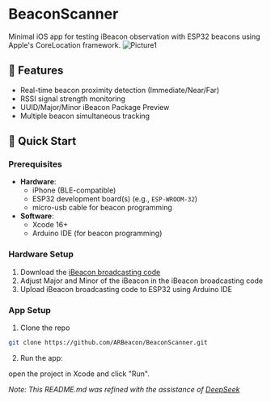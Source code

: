 # BeaconScanner
Minimal iOS app for testing iBeacon observation with ESP32 beacons using Apple's CoreLocation framework.
![Picture1](https://github.com/user-attachments/assets/90db2ff0-ee51-41cb-a615-3b04704882df)

## 📱 Features
- Real-time beacon proximity detection (Immediate/Near/Far)
- RSSI signal strength monitoring
- UUID/Major/Minor iBeacon Package Preview
- Multiple beacon simultaneous tracking

## 🚀 Quick Start

### Prerequisites
- **Hardware**:
  - iPhone (BLE-compatible)
  - ESP32 development board(s) (e.g., `ESP-WROOM-32`)
  - micro-usb cable for beacon programming
- **Software**:
  - Xcode 16+
  - Arduino IDE (for beacon programming)

### Hardware Setup
1. Download the [iBeacon broadcasting code](iBeaconArduino.ino)
2. Adjust Major and Minor of the iBeacon in the iBeacon broadcasting code
3. Upload iBeacon broadcasting code to ESP32 using Arduino IDE 

### App Setup
1. Clone the repo
```bash
git clone https://github.com/ARBeacon/BeaconScanner.git
```
2. Run the app:

open the project in Xcode and click "Run".

_Note: This README.md was refined with the assistance of [DeepSeek](https://www.deepseek.com)_
